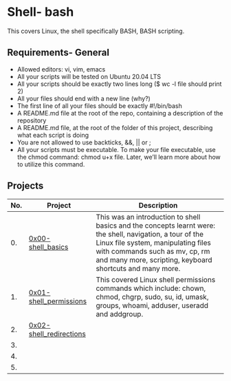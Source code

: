 # Shell- bash

This covers Linux, the shell specifically BASH, BASH scripting.

## Requirements- General
- Allowed editors: vi, vim, emacs
- All your scripts will be tested on Ubuntu 20.04 LTS
- All your scripts should be exactly two lines long ($ wc -l file should print 2)
- All your files should end with a new line (why?)
- The first line of all your files should be exactly #!/bin/bash
- A README.md file at the root of the repo, containing a description of the repository
- A README.md file, at the root of the folder of this project, describing what each script is doing
- You are not allowed to use backticks, &&, || or ;
- All your scripts must be executable. To make your file executable, use the chmod command: chmod u+x file. Later, we’ll learn more about how to utilize this command.

## Projects

| No.  |Project        | Description   |
|------|---------------| --------------|
|0.    | [0x00-shell_basics](https://github.com/Muthoni-Maryanne/alx-system_engineering-devops/tree/master/0x00-shell_basics)               | This was an introduction to shell basics and the concepts learnt were: the shell, navigation, a tour of the Linux file system, manipulating files with commands such as mv, cp, rm and many more, scripting, keyboard shortcuts and many more.|
|1.    | [0x01-shell_permissions](https://github.com/Muthoni-Maryanne/alx-system_engineering-devops/tree/master/0x01-shell_permissions)              | This covered Linux shell permissions commands which include: chown, chmod, chgrp, sudo, su, id, umask, groups, whoami, adduser, useradd and addgroup. |
|2.    | [0x02-shell_redirections](https://github.com/Muthoni-Maryanne/alx-system_engineering-devops/tree/master/0x02-shell_redirections)              |               |
|3.    |               |               |
|4.    |               |               |
|5.    |               |               |
